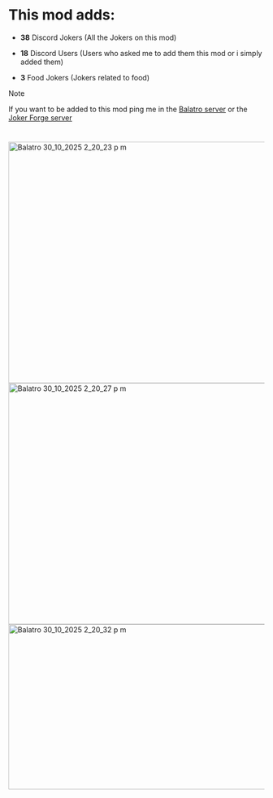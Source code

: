# This mod adds:

- **38** Discord Jokers (All the Jokers on this mod)

- **18** Discord Users (Users who asked me to add them this mod or i simply added them)

- **3** Food Jokers (Jokers related to food)

> [!NOTE]
> If you want to be added to this mod ping me in the [Balatro server](https://discord.gg/balatro)
 or the [Joker Forge server](https://discord.gg/kvUWm9BzdG)

# 

<img width="630" height="475" alt="Balatro 30_10_2025 2_20_23 p  m" src="https://github.com/user-attachments/assets/1aa41a22-9ea1-4117-a58f-3c18cfa46130" />

<img width="625" height="475" alt="Balatro 30_10_2025 2_20_27 p  m" src="https://github.com/user-attachments/assets/eb82023f-a6a1-402e-bb45-4204116d1c02" />

<img width="630" height="325" alt="Balatro 30_10_2025 2_20_32 p  m" src="https://github.com/user-attachments/assets/ea019e91-e362-45dc-b546-ad9acc02439d" />
